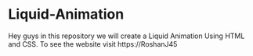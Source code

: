 # Liquid-Animation
Hey guys in this repository we will create a Liquid Animation Using HTML and CSS. To see the website visit https://RoshanJ45
